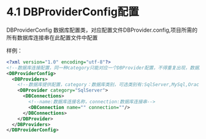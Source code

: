 # 4.1 DBProviderConfig配置
DBProviderConfig 数据库配置类，对应配置文件DBProvider.config,项目所需的所有数据库连接串在此配置文件中配置

样例：
```xml
<?xml version="1.0" encoding="utf-8"?>
<!--数据库连接配置，同一种category只能对应一个DBProvider配置，不得重复出现，数据库连接串请在对应DBConnections节点下添加-->
<DBProviderConfig>
  <DBProviders>
    <!--数据库提供配置，category：数据库类别，可选类别有:SqlServer,MySql,Oracle,Access,MongoDB-->
    <DBProvider category="SqlServer">
      <DBConnections>
        <!--name:数据库连接名称，connection:数据库连接串-->
        <DBConnection name="" connection=""/>
      </DBConnections>
    </DBProvider>
  </DBProviders>
</DBProviderConfig>
```
